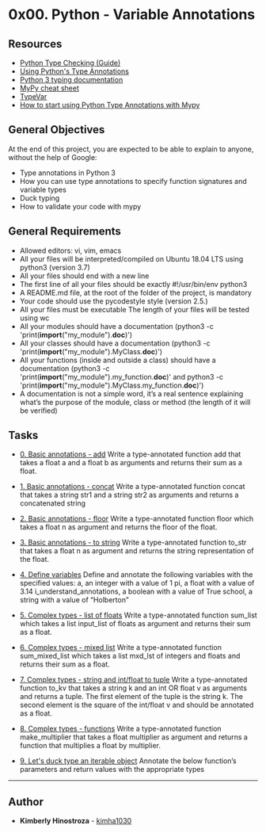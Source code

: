 # 0x00. Python - Variable Annotations

## Resources

- [Python Type Checking (Guide)](https://realpython.com/python-type-checking/)
- [Using Python's Type Annotations](https://dev.to/dstarner/using-pythons-type-annotations-4cfe)
- [Python 3 typing documentation](https://docs.python.org/3/library/typing.html)
- [MyPy cheat sheet](https://mypy.readthedocs.io/en/latest/cheat_sheet_py3.html)
- [TypeVar](https://www.kite.com/python/docs/typing.TypeVar)
- [How to start using Python Type Annotations with Mypy](https://www.stackbuilders.com/tutorials/python/using-types-in-python-with-mypy/)

## General Objectives

At the end of this project, you are expected to be able to explain to anyone, without the help of Google:

- Type annotations in Python 3
- How you can use type annotations to specify function signatures and variable types
- Duck typing
- How to validate your code with mypy

## General Requirements

- Allowed editors: vi, vim, emacs
- All your files will be interpreted/compiled on Ubuntu 18.04 LTS using python3 (version 3.7)
- All your files should end with a new line
- The first line of all your files should be exactly #!/usr/bin/env python3
- A README.md file, at the root of the folder of the project, is mandatory
- Your code should use the pycodestyle style (version 2.5.)
- All your files must be executable
  The length of your files will be tested using wc
- All your modules should have a documentation (python3 -c 'print(**import**("my_module").**doc**)')
- All your classes should have a documentation (python3 -c 'print(**import**("my_module").MyClass.**doc**)')
- All your functions (inside and outside a class) should have a documentation (python3 -c 'print(**import**("my_module").my_function.**doc**)' and python3 -c 'print(**import**("my_module").MyClass.my_function.**doc**)')
- A documentation is not a simple word, it’s a real sentence explaining what’s the purpose of the module, class or method (the length of it will be verified)

## Tasks

- [0. Basic annotations - add](./0-add.py)
  Write a type-annotated function add that takes a float a and a float b as arguments and returns their sum as a float.

- [1. Basic annotations - concat](1-concat.py)
  Write a type-annotated function concat that takes a string str1 and a string str2 as arguments and returns a concatenated string

- [2. Basic annotations - floor](./2-floor.py)
  Write a type-annotated function floor which takes a float n as argument and returns the floor of the float.

- [3. Basic annotations - to string](./3-to_str.py)
  Write a type-annotated function to_str that takes a float n as argument and returns the string representation of the float.

- [4. Define variables](./4-define_variables.py)
  Define and annotate the following variables with the specified values:
  a, an integer with a value of 1
  pi, a float with a value of 3.14
  i_understand_annotations, a boolean with a value of True
  school, a string with a value of “Holberton”

- [5. Complex types - list of floats](5-sum_list.py)
  Write a type-annotated function sum_list which takes a list input_list of floats as argument and returns their sum as a float.

- [6. Complex types - mixed list](./6-sum_mixed_list.py)
  Write a type-annotated function sum_mixed_list which takes a list mxd_lst of integers and floats and returns their sum as a float.

- [7. Complex types - string and int/float to tuple](./7-to_kv.py)
  Write a type-annotated function to_kv that takes a string k and an int OR float v as arguments and returns a tuple. The first element of the tuple is the string k. The second element is the square of the int/float v and should be annotated as a float.

- [8. Complex types - functions](./8-make_multiplier.py)
  Write a type-annotated function make_multiplier that takes a float multiplier as argument and returns a function that multiplies a float by multiplier.

- [9. Let's duck type an iterable object](./9-element_length.py)
  Annotate the below function’s parameters and return values with the appropriate types

---

## **Author**

- **Kimberly Hinostroza** - [kimha1030](https://github.com/kimha1030)

